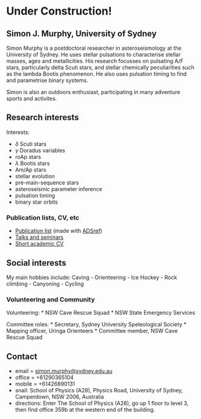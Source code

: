 # Under Construction!

## Simon J. Murphy, University of Sydney

Simon Murphy is a postdoctoral researcher in asteroseismology at the University of Sydney. He uses stellar pulsations to characterise stellar masses, ages and metallicities. His research focusses on pulsating A/F stars, particularly delta Scuti stars, and stellar chemically peculiarities such as the lambda Bootis phenomenon. He also uses pulsation timing to find and parametrise binary systems.

Simon is also an outdoors enthusiast, participating in many adventure sports and activites.

## Research interests

Interests:
   * $\delta$ Scuti stars
   * $\gamma$ Doradus variables
   * roAp stars
   * $\lambda$ Bootis stars
   * Am/Ap stars
   * stellar evolution
   * pre-main-sequence stars
   * asteroseismic parameter inference
   * pulsation timing
   * binary star orbits

### Publication lists, CV, etc

   * [Publication list](https://www.dropbox.com/s/9qni389nkng53tb/publications.pdf?dl=0) (made with [ADSref](https://github.com/SimonJMurphy/ADSref))
   * [Talks and seminars](https://www.dropbox.com/s/e6fwd34iix3rozp/presentations.pdf?dl=0)
   * [Short academic CV](https://www.dropbox.com/s/0uvepmkof8bxjdy/Simon_J_Murphy_CV_short_2021_09.pdf?dl=0)

## Social interests

My main hobbies include: Caving - Orienteering - Ice Hockey - Rock climbing - Canyoning - Cycling

### Volunteering and Community

Volunteering:
    * NSW Cave Rescue Squad
    * NSW State Emergency Services

Committee roles:
    * Secretary, Sydney University Speleological Society
    * Mapping officer, Uringa Orienteers
    * Committee member, NSW Cave Rescue Squad

## Contact

   * email = simon.murphy@sydney.edu.au
   * office = +61290365104
   * mobile = +61426890131
   * snail: School of Physics (A28), Physics Road, University of Sydney, Camperdown, NSW 2006, Australia
   * directions: Enter The School of Physics (A28), go up 1 floor to level 3, then find office 359b at the western end of the building.
